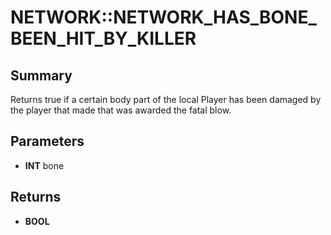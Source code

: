 # NETWORK::NETWORK_HAS_BONE_BEEN_HIT_BY_KILLER

## Summary
Returns true if a certain body part of the local Player has been damaged by the player that made that was awarded the fatal blow.

## Parameters
* **INT** bone

## Returns
* **BOOL**
